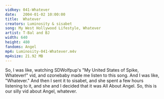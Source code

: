 ```yaml
---
vidkey: 041-Whatever
date:   2004-01-02 10:00:00
title:  Whatever
creators: Luminosity & sisabet
song: My West Hollywood Lifestyle, Whatever
artist: T-Bal and BJ
width: 640
height: 480
fandoms: Angel
mp4: Luminosity-041-Whatever.m4v
mp4size: 21.92 MB
---
```


  <div>
  So, I was like, watching SDWolfpup's &quot;My United States of Spike, Whatever!&quot; vid, and ozonebaby made me listen to this song. And I was like, &quot;Whatever.&quot; And then I sent it to sisabet, and she spent a few hours listening to it, and she and I decided that it was All About Angel. So, this is our silly vid about Angel, whatever.
  </div>
  